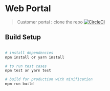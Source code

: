 # Web Portal

> Customer portal : clone the repo 
[![CircleCI](https://circleci.com/gh/peterchege/armu.svg?style=svg)](https://circleci.com/gh/peterchege/armu)

## Build Setup

``` bash

# install dependencies
npm install or yarn install

# to run test cases
npm test or yarn test

# build for production with minification
npm run build
```
